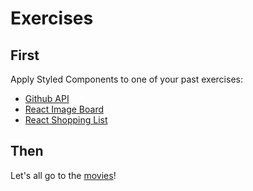 # Exercises

## First

Apply Styled Components to one of your past exercises:

- [Github API](https://github.com/ccs-fall-2023/exercises/tree/main/react-github-fetch)
- [React Image Board](https://github.com/ccs-fall-2023/exercises/tree/main/react-image-board)
- [React Shopping List](https://github.com/ccs-fall-2023/exercises/tree/main/react-grocery-list)

## Then

Let's all go to the [movies](https://github.com/ccs-fall-2023/exercises/tree/main/react-movie-review)!
